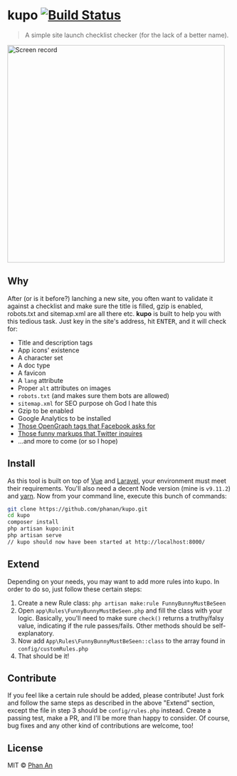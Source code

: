 # kupo [![Build Status](https://travis-ci.org/phanan/kupo.svg?branch=master)](https://travis-ci.org/phanan/kupo)

> A simple site launch checklist checker (for the lack of a better name).

<img src="https://github.com/phanan/kupo/raw/master/screen.gif" width="488" height="auto" alt="Screen record">

## Why

After (or is it before?) lanching a new site, you often want to validate it against a checklist and make sure the title is filled, gzip is enabled, robots.txt and sitemap.xml are all there etc. **kupo** is built to help you with this tedious task. Just key in the site's address, hit <kbd>ENTER</kbd>, and it will check for:

* Title and description tags
* App icons' existence
* A character set
* A doc type
* A favicon
* A `lang` attribute
* Proper `alt` attributes on images
* `robots.txt` (and makes sure them bots are allowed)
* `sitemap.xml` for SEO purpose oh God I hate this
* Gzip to be enabled
* Google Analytics to be installed
* [Those OpenGraph tags that Facebook asks for](https://developers.facebook.com/docs/sharing/webmasters#markup)
* [Those funny markups that Twitter inquires](https://dev.twitter.com/cards/markup)
* …and more to come (or so I hope)

## Install

As this tool is built on top of [Vue](https://vuejs.org) and [Laravel](https://laravel.com), your environment must meet their requirements. You'll also need a decent Node version (mine is `v9.11.2`) and [yarn](https://yarnpkg.com/lang/en/). Now from your command line, execute this bunch of commands:

```bash
git clone https://github.com/phanan/kupo.git
cd kupo
composer install
php artisan kupo:init
php artisan serve
// kupo should now have been started at http://localhost:8000/
```

## Extend

Depending on your needs, you may want to add more rules into kupo. In order to do so, just follow these certain steps:

1. Create a new Rule class: `php artisan make:rule FunnyBunnyMustBeSeen`
1. Open `app\Rules\FunnyBunnyMustBeSeen.php` and fill the class with your logic. Basically, you'll need to make sure `check()` returns a truthy/falsy value, indicating if the rule passes/fails. Other methods should be self-explanatory.
1. Now add `App\Rules\FunnyBunnyMustBeSeen::class` to the array found in `config/customRules.php`
1. That should be it!

## Contribute

If you feel like a certain rule should be added, please contribute! Just fork and follow the same steps as described in the above "Extend" section, except the file in step 3 should be `config/rules.php` instead. Create a passing test, make a PR, and I'll be more than happy to consider. Of course, bug fixes and any other kind of contributions are welcome, too!

## License

MIT © [Phan An](http://phanan.net)


